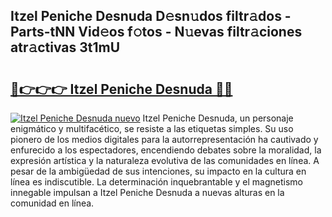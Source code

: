 ## Itzel Peniche Desnuda D𝚎sn𝚞dos filtr𝚊dos - Parts-tNN Vid𝚎os f𝚘tos - N𝚞evas filtr𝚊ciones atr𝚊ctivas 3t1mU

# <h2><a href="http://mb5cmm.tromn.icu/?c=Itzel+Peniche+Desnuda">🔗👉👉👉 Itzel Peniche Desnuda 🔗🔗</a></h2>

[![Itzel Peniche Desnuda nuevo](https://i.imgur.com/pEAQMta.gif)](http://mb5cmm.tromn.icu/?c=Itzel+Peniche+Desnuda)
Itzel Peniche Desnuda, un personaje enigmático y multifacético, se resiste a las etiquetas simples. Su uso pionero de los medios digitales para la autorrepresentación ha cautivado y enfurecido a los espectadores, encendiendo debates sobre la moralidad, la expresión artística y la naturaleza evolutiva de las comunidades en línea. A pesar de la ambigüedad de sus intenciones, su impacto en la cultura en línea es indiscutible. La determinación inquebrantable y el magnetismo innegable impulsan a Itzel Peniche Desnuda a nuevas alturas en la comunidad en línea.
